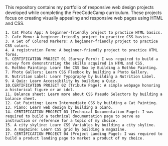 This repository contains my portfolio of responsive web design projects developed while completing the FreeCodeCamp curriculum.
These projects focus on creating visually appealing and responsive web pages using HTML and CSS.

    1. Cat Photo App: A beginner-friendly project to practice HTML basics.
    2. Cafe Menu: A beginner-friendly project to practice CSS basics.
    3. A Set of Colored Markers: A beginner-friendly project to practice CSS colors.
    4. A registration Form: A beginner-friendly project to practice HTML forms.
    5. CERTIFICATION PROJECT 01 (Survey Form): I was required to build a survey form demonstrating the skills acquired in HTML and CSS.
    6. Rothko Painting: Learn the CSS Box by Building a Rothko Painting.
    7. Photo Gallery: Learn CSS Flexbox by building a Photo Gallery.
    8. Nutrition Label: Learn Typography by building a Nutrition Label.
    9. A Quiz: Learn Accessibility by building a Quiz.
    10.CERTIFICATION PROJECT 02 (Tribute Page): A simple webpage honoring a historical figure or an idol.
    11. Balance sheet: Learn more about CSS Pseudo Selectors by building a balance sheet.
    12. Cat Painting: Learn Intermediate CSS by building a Cat Painting.
    13. Piano: Learn web design by building a piano.
    14. CERTIFICATION PROJECT 03 (Technical Documentation Page): I was required to build a technical documentation page to serve as instruction or reference for a topic of my choice.
    15. A city skyline: Learn CSS Variables by building a city skyline.
    16. A magazine: Learn CSS grid by building a magazine.
    17. CERTIFICATION PROJECT 04 (Project Landing Page): I was required to build a product landing page to market a product of my choice.
    
    


